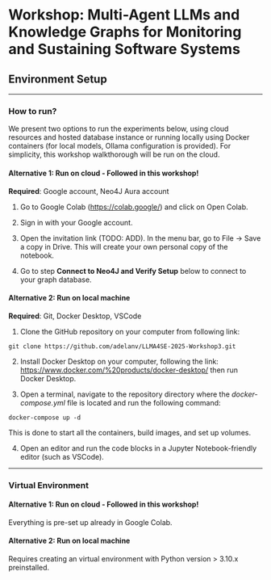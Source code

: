 # Workshop: Multi-Agent LLMs and Knowledge Graphs for Monitoring and Sustaining Software Systems


## Environment Setup 

____________________________________________________________________
### How to run?
We present two options to run the experiments below, using cloud resources and hosted database instance or running locally using Docker containers (for local models, Ollama configuration is provided). For simplicity, this workshop walkthorough will be run on the cloud.

#### Alternative 1: Run on cloud - **Followed in this workshop!**

**Required**: Google account, Neo4J Aura account

1) Go to Google Colab (https://colab.google/) and click on Open Colab.

2) Sign in with your Google account.

3) Open the invitation link (TODO: ADD). In the menu bar, go to File → Save a copy in Drive. This will create your own personal copy of the notebook.

4) Go to step **Connect to Neo4J and Verify Setup** below to connect to your graph database. 


#### Alternative 2: Run on local machine 

**Required**: Git, Docker Desktop, VSCode

1) Clone the GitHub repository on your computer from following link:

```
git clone https://github.com/adelanv/LLMA4SE-2025-Workshop3.git
```

2) Install Docker Desktop on your computer, following the link: https://www.docker.com/%20products/docker-desktop/ then run Docker Desktop.

3) Open a terminal, navigate to the repository directory where the *docker-compose.yml* file is located and run the following command:

```
docker-compose up -d
```
This is done to start all the containers, build images, and set up volumes. 

4) Open an editor and run the code blocks in a Jupyter Notebook-friendly editor (such as VSCode).
____________________________________________________________________

###  Virtual Environment

#### Alternative 1: Run on cloud - **Followed in this workshop!**
Everything is pre-set up already in Google Colab.


#### Alternative 2: Run on local machine 
Requires creating an virtual environment with Python version > 3.10.x preinstalled.








